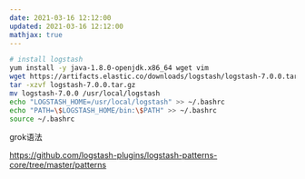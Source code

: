 ```yaml
---
date: 2021-03-16 12:12:00
updated: 2021-03-16 12:12:00
mathjax: true
---
```






```sh
# install logstash
yum install -y java-1.8.0-openjdk.x86_64 wget vim
wget https://artifacts.elastic.co/downloads/logstash/logstash-7.0.0.tar.gz
tar -xzvf logstash-7.0.0.tar.gz
mv logstash-7.0.0 /usr/local/logstash
echo "LOGSTASH_HOME=/usr/local/logstash" >> ~/.bashrc
echo "PATH=\$LOGSTASH_HOME/bin:\$PATH" >> ~/.bashrc
source ~/.bashrc
```



grok语法

https://github.com/logstash-plugins/logstash-patterns-core/tree/master/patterns

